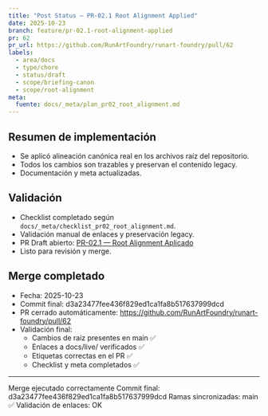 ```yaml
---
title: "Post Status — PR-02.1 Root Alignment Applied"
date: 2025-10-23
branch: feature/pr-02.1-root-alignment-applied
pr: 62
pr_url: https://github.com/RunArtFoundry/runart-foundry/pull/62
labels:
  - area/docs
  - type/chore
  - status/draft
  - scope/briefing-canon
  - scope/root-alignment
meta:
  fuente: docs/_meta/plan_pr02_root_alignment.md
---
```


## Resumen de implementación

- Se aplicó alineación canónica real en los archivos raíz del repositorio.
- Todos los cambios son trazables y preservan el contenido legacy.
- Documentación y meta actualizadas.

## Validación
- Checklist completado según `docs/_meta/checklist_pr02_root_alignment.md`.
- Validación manual de enlaces y preservación legacy.
- PR Draft abierto: [PR-02.1 — Root Alignment Aplicado](https://github.com/RunArtFoundry/runart-foundry/pull/62)
- Listo para revisión y merge.

## Merge completado

- Fecha: 2025-10-23
- Commit final: d3a23477fee436f829ed1ca1fa8b517637999dcd
- PR cerrado automáticamente: https://github.com/RunArtFoundry/runart-foundry/pull/62
- Validación final:
  - Cambios de raíz presentes en main ✅
  - Enlaces a docs/live/ verificados ✅
  - Etiquetas correctas en el PR ✅
  - Checklist y meta completados ✅

---

Merge ejecutado correctamente
Commit final: d3a23477fee436f829ed1ca1fa8b517637999dcd
Ramas sincronizadas: main ✅
Validación de enlaces: OK
